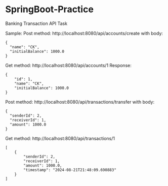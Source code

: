 # SpringBoot-Practice
Banking Transaction API Task

Sample:
Post method:
http://localhost:8080/api/accounts/create
with body:
```
{
  "name": "CK",
  "initialBalance": 1000.0
}
```

Get method:
http://localhost:8080/api/accounts/1
Response:
```
{
    "id": 1,
    "name": "CK",
    "initialBalance": 1000.0
}
```

Post method:
http://localhost:8080/api/transactions/transfer
with body:
```
{
  "senderId": 2,
  "receiverId": 1,
  "amount": 1000.0
}
```

Get method:
http://localhost:8080/api/transactions/1
```
[
    {
        "senderId": 2,
        "receiverId": 1,
        "amount": 1000.0,
        "timestamp": "2024-08-21T21:48:09.690883"
    }
]
```
